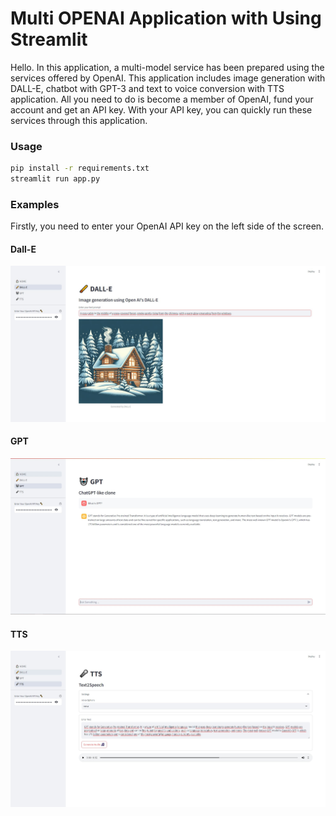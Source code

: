 # Multi OPENAI Application with Using Streamlit

Hello. In this application, a multi-model service has been prepared using the services offered by OpenAI. This application includes image generation with DALL-E, chatbot with GPT-3 and text to voice conversion with TTS application. All you need to do is become a member of OpenAI, fund your account and get an API key. With your API key, you can quickly run these services through this application.

### Usage

```bash
pip install -r requirements.txt
streamlit run app.py
```

### Examples

Firstly, you need to enter your OpenAI API key on the left side of the screen.

#### Dall-E 
![dall-e](imgs/dalle-app.jpg)

#### GPT 
![GPT](imgs/gpt-app.jpg)

#### TTS
![TTS](imgs/tts-app.jpg)